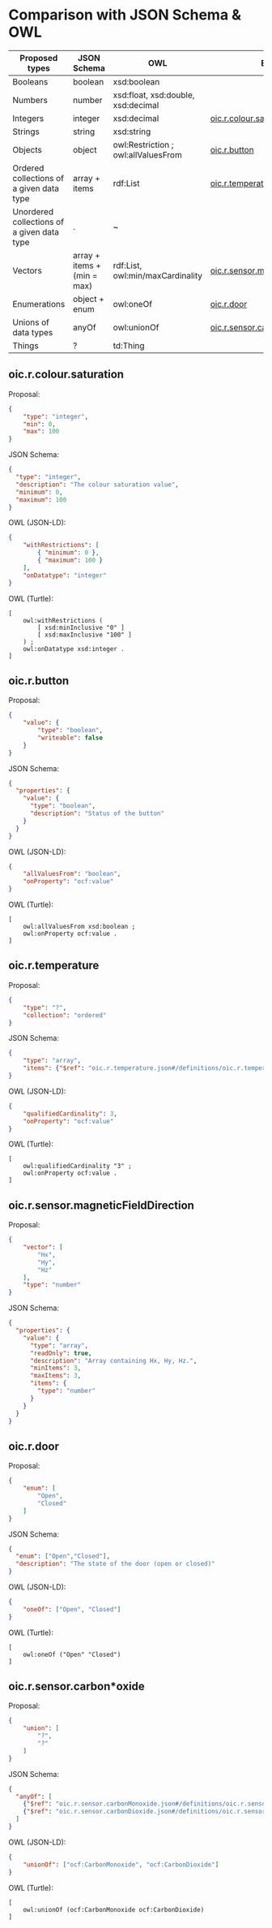 # Comparison with JSON Schema & OWL

| Proposed types | JSON Schema | OWL         | Example |
| ----------------| ------------| ----------- | ------- |
| Booleans | boolean | xsd:boolean | |
| Numbers | number | xsd:float, xsd:double, xsd:decimal | |
| Integers | integer | xsd:decimal | [oic.r.colour.saturation](#oicrcoloursaturation) |
| Strings | string | xsd:string | |
| Objects | object | owl:Restriction ; owl:allValuesFrom | [oic.r.button](#oicrbutton) |
| Ordered collections of a given data type | array + items | rdf:List | [oic.r.temperature](#oicrtemperature) |
| Unordered collections of a given data type | . | ~ | |
| Vectors | array + items + (min = max) | rdf:List, owl:min/maxCardinality  | [oic.r.sensor.magneticFieldDirection](#oicrsensormagneticFieldDirection) |
| Enumerations | object + enum | owl:oneOf | [oic.r.door](#oicrdoor) |
| Unions of data types | anyOf | owl:unionOf | [oic.r.sensor.carbon*oxide](#oicrsensorcarbonoxide) |
| Things | ? | td:Thing | | |

## oic.r.colour.saturation
Proposal:
```json
{
    "type": "integer",
    "min": 0,
    "max": 100
}
```

JSON Schema:
```json
{
  "type": "integer",
  "description": "The colour saturation value",
  "minimum": 0,
  "maximum": 100
}
```

OWL (JSON-LD):
```json
{
    "withRestrictions": [
        { "minimum": 0 },
        { "maximum": 100 }
    ],
    "onDatatype": "integer"
}
```

OWL (Turtle):
```
[
    owl:withRestrictions (
        [ xsd:minInclusive "0" ]
        [ xsd:maxInclusive "100" ]
    ) ;
    owl:onDatatype xsd:integer .
]
```

## oic.r.button
Proposal:
```json
{
    "value": {
        "type": "boolean",
        "writeable": false
    }
}
```

JSON Schema:
```json
{
  "properties": {
    "value": {
      "type": "boolean",
      "description": "Status of the button"
    }
  }
}
```

OWL (JSON-LD):
```json
{
    "allValuesFrom": "boolean",
    "onProperty": "ocf:value"
}
```

OWL (Turtle):
```
[
    owl:allValuesFrom xsd:boolean ;
    owl:onProperty ocf:value .
]
```

## oic.r.temperature
Proposal:
```json
{
    "type": "?",
    "collection": "ordered"
}
```

JSON Schema:
```json
{
    "type": "array",
    "items": {"$ref": "oic.r.temperature.json#/definitions/oic.r.temperature"}
}
```

OWL (JSON-LD):
```json
{
    "qualifiedCardinality": 3,
    "onProperty": "ocf:value"
}
```

OWL (Turtle):
```
[
    owl:qualifiedCardinality "3" ;
    owl:onProperty ocf:value .
]
```

## oic.r.sensor.magneticFieldDirection
Proposal:
```json
{
    "vector": [
        "Hx",
        "Hy",
        "Hz"
    ],
    "type": "number"
}
```

JSON Schema:
```json
{
  "properties": {
    "value": {
      "type": "array",
      "readOnly": true,
      "description": "Array containing Hx, Hy, Hz.",
      "minItems": 3,
      "maxItems": 3,
      "items": {
        "type": "number"
      }
    }
  }
}
```

## oic.r.door
Proposal:
```json
{
    "enum": [
        "Open",
        "Closed"
    ]
}
```

JSON Schema:
```json
{
  "enum": ["Open","Closed"],
  "description": "The state of the door (open or closed)"
}
```

OWL (JSON-LD):
```json
{
    "oneOf": ["Open", "Closed"]
}
```

OWL (Turtle):
```
[
    owl:oneOf ("Open" "Closed")
]
```

## oic.r.sensor.carbon*oxide
Proposal:
```json
{
    "union": [
        "?",
        "?"
    ]
}
```

JSON Schema:
```json
{
  "anyOf": [
    {"$ref": "oic.r.sensor.carbonMonoxide.json#/definitions/oic.r.sensor.carbonMonoxide"},
    {"$ref": "oic.r.sensor.carbonDioxide.json#/definitions/oic.r.sensor.carbonDioxide"}
  ]
}
```

OWL (JSON-LD):
```json
{
    "unionOf": ["ocf:CarbonMonoxide", "ocf:CarbonDioxide"]
}
```

OWL (Turtle):
```
[
    owl:unionOf (ocf:CarbonMonoxide ocf:CarbonDioxide)
]
```
